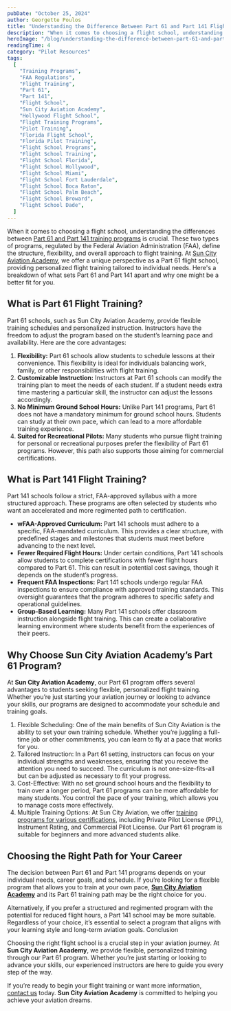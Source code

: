 ```yaml
---
pubDate: "October 25, 2024"
author: Georgette Poulos
title: "Understanding the Difference Between Part 61 and Part 141 Flight Schools"
description: "When it comes to choosing a flight school, understanding the differences between Part 61 and Part 141 training programs is crucial. These two types of programs, regulated by the Federal Aviation Administration (FAA), define the structure, flexibility, and overall approach to flight training. At Sun City Aviation Academy, we offer a unique perspective as a Part 61 flight school, providing personalized flight training tailored to individual needs. Here's a breakdown of what sets Part 61 and Part 141 apart and why one might be a better fit for you."
heroImage: "/blog/understanding-the-difference-between-part-61-and-part-141-flight-schools.webp"
readingTime: 4
category: "Pilot Resources"
tags:
  [
    "Training Programs",
    "FAA Regulations",
    "Flight Training",
    "Part 61",
    "Part 141",
    "Flight School",
    "Sun City Aviation Academy",
    "Hollywood Flight School",
    "Flight Training Programs",
    "Pilot Training",
    "Florida Flight School",
    "Florida Pilot Training",
    "Flight School Programs",
    "Flight School Training",
    "Flight School Florida",
    "Flight School Hollywood",
    "Flight School Miami",
    "Flight School Fort Lauderdale",
    "Flight School Boca Raton",
    "Flight School Palm Beach",
    "Flight School Broward",
    "Flight School Dade",
  ]
---
```


When it comes to choosing a flight school, understanding the differences between [Part 61 and Part 141 training programs](/flight-training-pilot-programs) is crucial. These two types of programs, regulated by the Federal Aviation Administration (FAA), define the structure, flexibility, and overall approach to flight training. At [Sun City Aviation Academy](/), we offer a unique perspective as a Part 61 flight school, providing personalized flight training tailored to individual needs. Here's a breakdown of what sets Part 61 and Part 141 apart and why one might be a better fit for you.

## What is Part 61 Flight Training?

Part 61 schools, such as Sun City Aviation Academy, provide flexible training schedules and personalized instruction. Instructors have the freedom to adjust the program based on the student’s learning pace and availability. Here are the core advantages:

1. **Flexibility:** Part 61 schools allow students to schedule lessons at their convenience. This flexibility is ideal for individuals balancing work, family, or other responsibilities with flight training.
2. **Customizable Instruction:** Instructors at Part 61 schools can modify the training plan to meet the needs of each student. If a student needs extra time mastering a particular skill, the instructor can adjust the lessons accordingly.
3. **No Minimum Ground School Hours:** Unlike Part 141 programs, Part 61 does not have a mandatory minimum for ground school hours. Students can study at their own pace, which can lead to a more affordable training experience.
4. **Suited for Recreational Pilots:** Many students who pursue flight training for personal or recreational purposes prefer the flexibility of Part 61 programs. However, this path also supports those aiming for commercial certifications.

## What is Part 141 Flight Training?

Part 141 schools follow a strict, FAA-approved syllabus with a more structured approach. These programs are often selected by students who want an accelerated and more regimented path to certification.

- **wFAA-Approved Curriculum:** Part 141 schools must adhere to a specific, FAA-mandated curriculum. This provides a clear structure, with predefined stages and milestones that students must meet before advancing to the next level.
- **Fewer Required Flight Hours:** Under certain conditions, Part 141 schools allow students to complete certifications with fewer flight hours compared to Part 61. This can result in potential cost savings, though it depends on the student’s progress.
- **Frequent FAA Inspections:** Part 141 schools undergo regular FAA inspections to ensure compliance with approved training standards. This oversight guarantees that the program adheres to specific safety and operational guidelines.
- **Group-Based Learning:** Many Part 141 schools offer classroom instruction alongside flight training. This can create a collaborative learning environment where students benefit from the experiences of their peers.

## Why Choose Sun City Aviation Academy’s Part 61 Program?

At **Sun City Aviation Academy**, our Part 61 program offers several advantages to students seeking flexible, personalized flight training. Whether you’re just starting your aviation journey or looking to advance your skills, our programs are designed to accommodate your schedule and training goals.

1. Flexible Scheduling: One of the main benefits of Sun City Aviation is the ability to set your own training schedule. Whether you’re juggling a full-time job or other commitments, you can learn to fly at a pace that works for you.
2. Tailored Instruction: In a Part 61 setting, instructors can focus on your individual strengths and weaknesses, ensuring that you receive the attention you need to succeed. The curriculum is not one-size-fits-all but can be adjusted as necessary to fit your progress.
3. Cost-Effective: With no set ground school hours and the flexibility to train over a longer period, Part 61 programs can be more affordable for many students. You control the pace of your training, which allows you to manage costs more effectively.
4. Multiple Training Options: At Sun City Aviation, we offer [training programs for various certifications](/flight-training-pilot-programs), including Private Pilot License (PPL), Instrument Rating, and Commercial Pilot License. Our Part 61 program is suitable for beginners and more advanced students alike.

## Choosing the Right Path for Your Career

The decision between Part 61 and Part 141 programs depends on your individual needs, career goals, and schedule. If you’re looking for a flexible program that allows you to train at your own pace, [**Sun City Aviation Academy**](/our-team) and its Part 61 training path may be the right choice for you.

Alternatively, if you prefer a structured and regimented program with the potential for reduced flight hours, a Part 141 school may be more suitable. Regardless of your choice, it’s essential to select a program that aligns with your learning style and long-term aviation goals.
Conclusion

Choosing the right flight school is a crucial step in your aviation journey. At **Sun City Aviation Academy**, we provide flexible, personalized training through our Part 61 program. Whether you’re just starting or looking to advance your skills, our experienced instructors are here to guide you every step of the way.

If you’re ready to begin your flight training or want more information, [contact us](/contact) today. **Sun City Aviation Academy** is committed to helping you achieve your aviation dreams.
